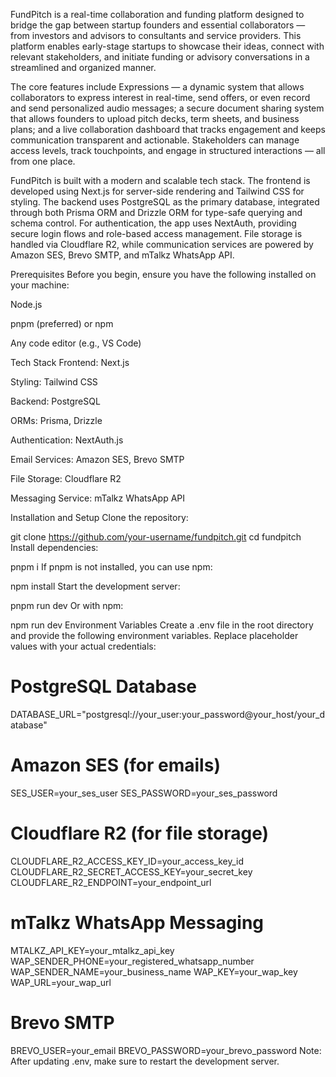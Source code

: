 FundPitch is a real-time collaboration and funding platform designed to bridge the gap between startup founders and essential collaborators — from investors and advisors to consultants and service providers. This platform enables early-stage startups to showcase their ideas, connect with relevant stakeholders, and initiate funding or advisory conversations in a streamlined and organized manner.

The core features include Expressions — a dynamic system that allows collaborators to express interest in real-time, send offers, or even record and send personalized audio messages; a secure document sharing system that allows founders to upload pitch decks, term sheets, and business plans; and a live collaboration dashboard that tracks engagement and keeps communication transparent and actionable. Stakeholders can manage access levels, track touchpoints, and engage in structured interactions — all from one place.

FundPitch is built with a modern and scalable tech stack. The frontend is developed using Next.js for server-side rendering and Tailwind CSS for styling. The backend uses PostgreSQL as the primary database, integrated through both Prisma ORM and Drizzle ORM for type-safe querying and schema control. For authentication, the app uses NextAuth, providing secure login flows and role-based access management. File storage is handled via Cloudflare R2, while communication services are powered by Amazon SES, Brevo SMTP, and mTalkz WhatsApp API.

Prerequisites
Before you begin, ensure you have the following installed on your machine:

Node.js

pnpm (preferred) or npm

Any code editor (e.g., VS Code)

Tech Stack
Frontend: Next.js

Styling: Tailwind CSS

Backend: PostgreSQL

ORMs: Prisma, Drizzle

Authentication: NextAuth.js

Email Services: Amazon SES, Brevo SMTP

File Storage: Cloudflare R2

Messaging Service: mTalkz WhatsApp API


Installation and Setup
Clone the repository:

git clone https://github.com/your-username/fundpitch.git
cd fundpitch
Install dependencies:

pnpm i
If pnpm is not installed, you can use npm:

npm install
Start the development server:

pnpm run dev
Or with npm:

npm run dev
Environment Variables
Create a .env file in the root directory and provide the following environment variables. Replace placeholder values with your actual credentials:

# PostgreSQL Database
DATABASE_URL="postgresql://your_user:your_password@your_host/your_database"

# Amazon SES (for emails)
SES_USER=your_ses_user
SES_PASSWORD=your_ses_password

# Cloudflare R2 (for file storage)
CLOUDFLARE_R2_ACCESS_KEY_ID=your_access_key_id
CLOUDFLARE_R2_SECRET_ACCESS_KEY=your_secret_key
CLOUDFLARE_R2_ENDPOINT=your_endpoint_url

# mTalkz WhatsApp Messaging
MTALKZ_API_KEY=your_mtalkz_api_key
WAP_SENDER_PHONE=your_registered_whatsapp_number
WAP_SENDER_NAME=your_business_name
WAP_KEY=your_wap_key
WAP_URL=your_wap_url

# Brevo SMTP
BREVO_USER=your_email
BREVO_PASSWORD=your_brevo_password
Note: After updating .env, make sure to restart the development server.


